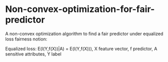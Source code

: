 # Non-convex-optimization-for-fair-predictor

A non-convex optimization algorithm to find a fair predictor under equalized loss fairness notion:

Equalized loss: E(l(Y,f(X))|A) = E(l(Y,f(X))), X feature vector, f predictor, A sensitive attributes, Y label
